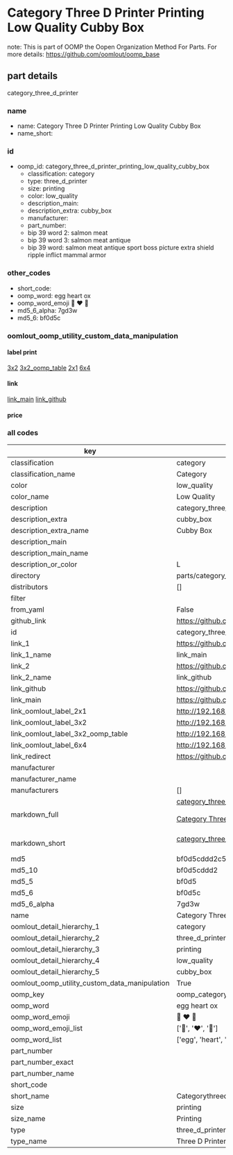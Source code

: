 # Category Three D Printer Printing Low Quality Cubby Box  

note: This is part of OOMP the Oopen Organization Method For Parts. For more details: https://github.com/oomlout/oomp_base

##  part details
  



category_three_d_printer



### name
* name: Category Three D Printer Printing Low Quality Cubby Box
* name_short: 
### id
* oomp_id: category_three_d_printer_printing_low_quality_cubby_box
  * classification: category
  * type: three_d_printer
  * size: printing
  * color: low_quality
  * description_main: 
  * description_extra: cubby_box
  * manufacturer: 
  * part_number: 
  * bip 39 word 2: salmon meat
  * bip 39 word 3: salmon meat antique
  * bip 39 word: salmon meat antique sport boss picture extra shield ripple inflict mammal armor

### other_codes
* short_code: 
* oomp_word: egg heart ox
* oomp_word_emoji :egg: :heart: :ox:
* md5_6_alpha: 7gd3w
* md5_6: bf0d5c






### oomlout_oomp_utility_custom_data_manipulation
#### label print
[3x2](http://192.168.1.245:1112/?label=oomp%207gd3w)
[3x2_oomp_table](http://192.168.1.108:1112/?label=oomp%207gd3w)
[2x1](http://192.168.1.242:1112/?label=oomp%207gd3w)
[6x4](http://192.168.1.55:1112/?label=oomp%207gd3w)    

#### link

[link_main](https://github.com/oomlout/oomlout_oomp_version_1_messy/tree/main/parts/category_three_d_printer_printing_low_quality_cubby_box) [link_github](https://github.com/oomlout/oomlout_oomp_version_1_messy/tree/main/parts/category_three_d_printer_printing_low_quality_cubby_box)                             

#### price







### all codes 
| key | value |  
| --- | --- |  
| classification | category |  
| classification_name | Category |  
| color | low_quality |  
| color_name | Low Quality |  
| description | category_three_d_printer |  
| description_extra | cubby_box |  
| description_extra_name | Cubby Box |  
| description_main |  |  
| description_main_name |  |  
| description_or_color | L  |  
| directory | parts/category_three_d_printer_printing_low_quality_cubby_box |  
| distributors | [] |  
| filter |  |  
| from_yaml | False |  
| github_link | https://github.com/oomlout/oomlout_oomp_part_src/tree/main/parts/category_three_d_printer_printing_low_quality_cubby_box |  
| id | category_three_d_printer_printing_low_quality_cubby_box |  
| link_1 | https://github.com/oomlout/oomlout_oomp_version_1_messy/tree/main/parts/category_three_d_printer_printing_low_quality_cubby_box |  
| link_1_name | link_main |  
| link_2 | https://github.com/oomlout/oomlout_oomp_version_1_messy/tree/main/parts/category_three_d_printer_printing_low_quality_cubby_box |  
| link_2_name | link_github |  
| link_github | https://github.com/oomlout/oomlout_oomp_version_1_messy/tree/main/parts/category_three_d_printer_printing_low_quality_cubby_box |  
| link_main | https://github.com/oomlout/oomlout_oomp_version_1_messy/tree/main/parts/category_three_d_printer_printing_low_quality_cubby_box |  
| link_oomlout_label_2x1 | http://192.168.1.242:1112/?label=oomp%207gd3w |  
| link_oomlout_label_3x2 | http://192.168.1.245:1112/?label=oomp%207gd3w |  
| link_oomlout_label_3x2_oomp_table | http://192.168.1.108:1112/?label=oomp%207gd3w |  
| link_oomlout_label_6x4 | http://192.168.1.55:1112/?label=oomp%207gd3w |  
| link_redirect | https://github.com/oomlout/oomlout_oomp_version_1_messy/tree/main/parts/category_three_d_printer_printing_low_quality_cubby_box |  
| manufacturer |  |  
| manufacturer_name |  |  
| manufacturers | [] |  
| markdown_full | [category_three_d_printer_printing_low_quality_cubby_box](none)<br>[](none)<br>[Category Three D Printer Printing Low Quality Cubby Box](none)<br><br> |  
| markdown_short | [category_three_d_printer_printing_low_quality_cubby_box](none)<br><br> |  
| md5 | bf0d5cddd2c5aa22910d1d2a13e285f3 |  
| md5_10 | bf0d5cddd2 |  
| md5_5 | bf0d5 |  
| md5_6 | bf0d5c |  
| md5_6_alpha | 7gd3w |  
| name | Category Three D Printer Printing Low Quality Cubby Box |  
| oomlout_detail_hierarchy_1 | category |  
| oomlout_detail_hierarchy_2 | three_d_printer |  
| oomlout_detail_hierarchy_3 | printing |  
| oomlout_detail_hierarchy_4 | low_quality |  
| oomlout_detail_hierarchy_5 | cubby_box |  
| oomlout_oomp_utility_custom_data_manipulation | True |  
| oomp_key | oomp_category_three_d_printer_printing_low_quality_cubby_box |  
| oomp_word | egg heart ox |  
| oomp_word_emoji | :egg: :heart: :ox: |  
| oomp_word_emoji_list | [':egg:', ':heart:', ':ox:'] |  
| oomp_word_list | ['egg', 'heart', 'ox'] |  
| part_number |  |  
| part_number_exact |  |  
| part_number_name |  |  
| short_code |  |  
| short_name | Categorythreedprinter |  
| size | printing |  
| size_name | Printing |  
| type | three_d_printer |  
| type_name | Three D Printer |  
